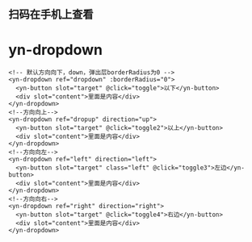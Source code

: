 <demo-mobile location="https://ui.dullar.xyz/earth/#/dropdown"></demo-mobile>
## 扫码在手机上查看
<cli-qrcode name="dropdown"></cli-qrcode>
# yn-dropdown


```vue
<!-- 默认方向向下，down，弹出层borderRadius为0 -->
<yn-dropdown ref="dropdown" :borderRadius="0">
  <yn-button slot="target" @click="toggle">以下</yn-button>
  <div slot="content">里面是内容</div>
</yn-dropdown>
<!--方向向上-->
<yn-dropdown ref="dropup" direction="up">
  <yn-button slot="target" @click="toggle2">以上</yn-button>
  <div slot="content">里面是内容</div>
</yn-dropdown>
<!--方向向左-->
<yn-dropdown ref="left" direction="left">
  <yn-button slot="target" class="left" @click="toggle3">左边</yn-button>
  <div slot="content">里面是内容</div>
</yn-dropdown>
<!--方向向右-->
<yn-dropdown ref="right" direction="right">
  <yn-button slot="target" @click="toggle4">右边</yn-button>
  <div slot="content">里面是内容</div>
</yn-dropdown>
```